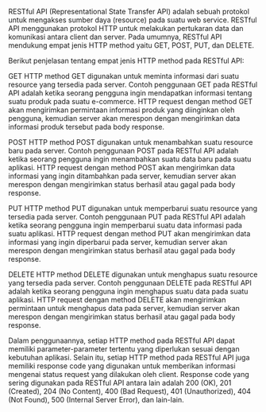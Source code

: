 RESTful API (Representational State Transfer API) adalah sebuah protokol untuk mengakses sumber daya (resource) pada suatu web service. RESTful API menggunakan protokol HTTP untuk melakukan pertukaran data dan komunikasi antara client dan server. Pada umumnya, RESTful API mendukung empat jenis HTTP method yaitu GET, POST, PUT, dan DELETE.

Berikut penjelasan tentang empat jenis HTTP method pada RESTful API:

GET
HTTP method GET digunakan untuk meminta informasi dari suatu resource yang tersedia pada server. Contoh penggunaan GET pada RESTful API adalah ketika seorang pengguna ingin mendapatkan informasi tentang suatu produk pada suatu e-commerce. HTTP request dengan method GET akan mengirimkan permintaan informasi produk yang diinginkan oleh pengguna, kemudian server akan merespon dengan mengirimkan data informasi produk tersebut pada body response.

POST
HTTP method POST digunakan untuk menambahkan suatu resource baru pada server. Contoh penggunaan POST pada RESTful API adalah ketika seorang pengguna ingin menambahkan suatu data baru pada suatu aplikasi. HTTP request dengan method POST akan mengirimkan data informasi yang ingin ditambahkan pada server, kemudian server akan merespon dengan mengirimkan status berhasil atau gagal pada body response.

PUT
HTTP method PUT digunakan untuk memperbarui suatu resource yang tersedia pada server. Contoh penggunaan PUT pada RESTful API adalah ketika seorang pengguna ingin memperbarui suatu data informasi pada suatu aplikasi. HTTP request dengan method PUT akan mengirimkan data informasi yang ingin diperbarui pada server, kemudian server akan merespon dengan mengirimkan status berhasil atau gagal pada body response.

DELETE
HTTP method DELETE digunakan untuk menghapus suatu resource yang tersedia pada server. Contoh penggunaan DELETE pada RESTful API adalah ketika seorang pengguna ingin menghapus suatu data pada suatu aplikasi. HTTP request dengan method DELETE akan mengirimkan permintaan untuk menghapus data pada server, kemudian server akan merespon dengan mengirimkan status berhasil atau gagal pada body response.

Dalam penggunaannya, setiap HTTP method pada RESTful API dapat memiliki parameter-parameter tertentu yang diperlukan sesuai dengan kebutuhan aplikasi. Selain itu, setiap HTTP method pada RESTful API juga memiliki response code yang digunakan untuk memberikan informasi mengenai status request yang dilakukan oleh client. Response code yang sering digunakan pada RESTful API antara lain adalah 200 (OK), 201 (Created), 204 (No Content), 400 (Bad Request), 401 (Unauthorized), 404 (Not Found), 500 (Internal Server Error), dan lain-lain.